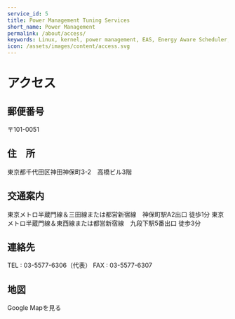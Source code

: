 ```yaml
---
service_id: 5
title: Power Management Tuning Services
short_name: Power Management
permalink: /about/access/
keywords: Linux, kernel, power management, EAS, Energy Aware Scheduler, PSCI
icon: /assets/images/content/access.svg
---
```


# アクセス

## 郵便番号 

〒101-0051  

## 住　所 

東京都千代田区神田神保町3-2　高橋ビル3階  

## 交通案内 

東京メトロ半蔵門線＆三田線または都営新宿線　神保町駅A2出口 徒歩1分 
東京メトロ半蔵門線＆東西線または都営新宿線　九段下駅5番出口 徒歩3分  

## 連絡先 

TEL : 03-5577-6306（代表） 
FAX : 03-5577-6307  

## 地図

Google Mapを見る

